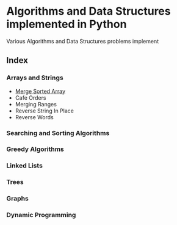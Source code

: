 # Algorithms and Data Structures implemented in Python

Various Algorithms and Data Structures problems implement

## Index

### Arrays and Strings
- [Merge Sorted Array](/arrays_strings/merge_sorted)
- Cafe Orders
- Merging Ranges
- Reverse String In Place
- Reverse Words

### Searching and Sorting Algorithms

### Greedy Algorithms

### Linked Lists

### Trees

### Graphs

### Dynamic Programming


